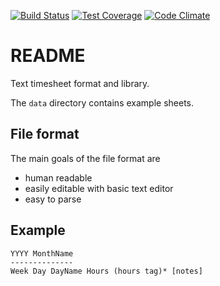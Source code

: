 [![Build Status](https://travis-ci.org/gregoryv/php-timesheet.svg?branch=master)](https://travis-ci.org/gregoryv/php-timesheet)
[![Test Coverage](https://codeclimate.com/github/gregoryv/php-timesheet/badges/coverage.svg)](https://codeclimate.com/github/gregoryv/php-timesheet/coverage)
[![Code Climate](https://codeclimate.com/github/gregoryv/php-timesheet/badges/gpa.svg)](https://codeclimate.com/github/gregoryv/php-timesheet)

README
======

Text timesheet format and library.

The `data` directory contains example sheets.


File format
-----------

The main goals of the file format are

- human readable
- easily editable with basic text editor
- easy to parse

Example
-------

    YYYY MonthName
    --------------
    Week Day DayName Hours (hours tag)* [notes]
